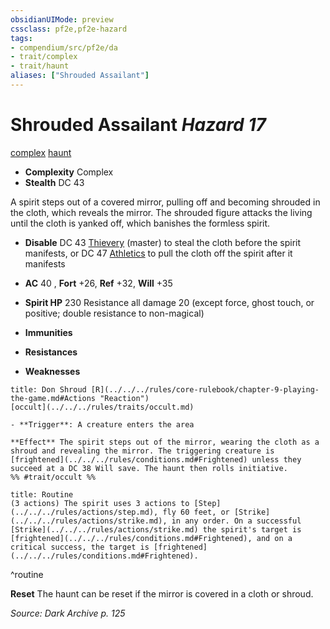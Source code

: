 ```yaml
---
obsidianUIMode: preview
cssclass: pf2e,pf2e-hazard
tags:
- compendium/src/pf2e/da
- trait/complex
- trait/haunt
aliases: ["Shrouded Assailant"]
---
```

# Shrouded Assailant *Hazard 17*  
[complex](../../../Rules/traits/complex.md)  [haunt](../../../Rules/traits/haunt.md)  

- **Complexity** Complex
- **Stealth** DC 43  

A spirit steps out of a covered mirror, pulling off and becoming shrouded in the cloth, which reveals the mirror. The shrouded figure attacks the living until the cloth is yanked off, which banishes the formless spirit.

- **Disable** DC 43 [Thievery](../../skills.md#Thievery) (master) to steal the cloth before the spirit manifests, or DC 47 [Athletics](../../skills.md#Athletics) to pull the cloth off the spirit after it manifests  

- **AC** 40 , **Fort** +26, **Ref** +32, **Will** +35
- **Spirit HP** 230 Resistance all damage 20 (except force, ghost touch, or positive; double resistance to non-magical)
- **Immunities** 
- **Resistances** 
- **Weaknesses** 
     
```ad-embed-ability
title: Don Shroud [R](../../../rules/core-rulebook/chapter-9-playing-the-game.md#Actions "Reaction")
[occult](../../../rules/traits/occult.md)  

- **Trigger**: A creature enters the area

**Effect** The spirit steps out of the mirror, wearing the cloth as a shroud and revealing the mirror. The triggering creature is [frightened](../../../rules/conditions.md#Frightened) unless they succeed at a DC 38 Will save. The haunt then rolls initiative.  
%% #trait/occult %%
```

```ad-pf2-summary
title: Routine
(3 actions) The spirit uses 3 actions to [Step](../../../rules/actions/step.md), fly 60 feet, or [Strike](../../../rules/actions/strike.md), in any order. On a successful [Strike](../../../rules/actions/strike.md) the spirit's target is [frightened](../../../rules/conditions.md#Frightened), and on a critical success, the target is [frightened](../../../rules/conditions.md#Frightened).
```
^routine

**Reset** The haunt can be reset if the mirror is covered in a cloth or shroud.  

*Source: Dark Archive p. 125*
